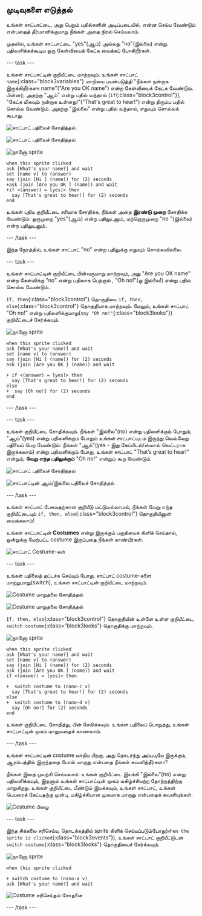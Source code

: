 ## முடிவுகளை எடுத்தல்

உங்கள் சாட்பாட்டை, அது பெறும் பதில்களின் அடிப்படையில், என்ன செய்ய வேண்டும் என்பதைத் தீர்மானிக்குமாறு நீங்கள் அதை நிரல் செய்யலாம்.

முதலில், உங்கள் சாட்பாட்டை "yes"(ஆம்) அல்லது "no"(இல்லை) என்று பதிலளிக்கக்கூடிய ஒரு கேள்வியைக் கேட்க வைக்கப் போகிறீர்கள்.

\--- task \---

உங்கள் சாட்பாட்டின் குறியீட்டை மாற்றவும். உங்கள் சாட்பாட் `name`{:class="block3variables"} மாறியை பயன்படுத்தி "நீங்கள் நன்றாக இருக்கிறீர்களா name"("Are you OK name") என்ற கேள்வியைக் கேட்க வேண்டும். பின்னர், அதற்கு "ஆம்" என்று பதில் வந்தால் (`if`{:class="block3control"}), "கேட்க மிகவும் நன்றாக உள்ளது!"("That's great to hear!") என்று திரும்ப பதில் சொல்ல வேண்டும். அதற்கு "இல்லை" என்று பதில் வந்தால், எதுவும் சொல்லக் கூடாது.

![சாட்பாட் பதிலைச் சோதித்தல்](images/chatbot-if-test1-annotated.png)

![சாட்பாட் பதிலைச் சோதித்தல்](images/chatbot-if-test2.png)

![நானோ sprite](images/nano-sprite.png)

```blocks3
when this sprite clicked
ask [What's your name?] and wait
set [name v] to (answer)
say (join [Hi ] (name)) for (2) seconds
+ask (join [Are you OK ] (name)) and wait
+if <(answer) = [yes]> then 
  say [That's great to hear!] for (2) seconds
end
```

உங்கள் புதிய குறியீட்டை சரியாக சோதிக்க, நீங்கள் அதை **இரண்டு முறை** சோதிக்க வேண்டும்: ஒருமுறை "yes"(ஆம்) என்ற பதிலுடனும், மற்றொருமுறை "no "(இல்லை) என்ற பதிலுடனும்.

\--- /task \---

இந்த நேரத்தில், உங்கள் சாட்பாட் "no" என்ற பதிலுக்கு எதுவும் சொல்லவில்லை.

\--- task \---

உங்கள் சாட்பாட்டின் குறியீட்டை பின்வருமாறு மாற்றவும், அது "Are you OK name" என்ற கேள்விக்கு "no" என்று பதிலாக பெற்றால் , "Oh no!"(ஓ இல்லை!) என்று பதில் சொல்ல வேண்டும்.

`If, then`{:class="block3control"} தொகுதியை `if, then, else`{:class="block3control"} தொகுதியாக மாற்றவும். மேலும், உங்கள் சாட்பாட் "Oh no!" என்று பதிலளிக்குமாறு(`say "Oh no!"`{:class="block3looks"}) குறியீட்டைச் சேர்க்கவும். 

![நானோ sprite](images/nano-sprite.png)

```blocks3
when this sprite clicked
ask [What's your name?] and wait
set [name v] to (answer)
say (join [Hi ] (name)) for (2) seconds
ask (join [Are you OK ] (name)) and wait

+ if <(answer) = [yes]> then 
  say [That's great to hear!] for (2) seconds
else 
+  say [Oh no!] for (2) seconds
end
```

\--- /task \---

\--- task \---

உங்கள் குறியீட்டை சோதிக்கவும். நீங்கள் "இல்லை"(no) என்று பதிலளிக்கும் போதும், "ஆம்"(yes) என்று பதிலளிக்கும் போதும் உங்கள் சாட்பாட்டிடம் இருந்து வெவ்வேறு பதிலைப் பெற வேண்டும்: நீங்கள் "ஆம்"(yes - இது கேப்பிடல்/ஸ்மால் லெட்டராக இருக்கலாம்) என்று பதிலளிக்கும் போது, உங்கள் சாட்பாட் "That’s great to hear!" என்றும், **வேறு எந்த பதிலுக்கும்** "Oh no!" என்றும் கூற வேண்டும்.

![சாட்பாட் பதிலைச் சோதித்தல்](images/chatbot-if-test2.png)

![சாட்பாட்டின் ஆம்/இல்லை பதிலைச் சோதித்தல்](images/chatbot-if-else-test.png)

\--- /task \---

உங்கள் சாட்பாட் பேசுவதற்கான குறியீடு மட்டுமல்லாமல், நீங்கள் வேறு எந்த குறியீட்டையும் `if, then, else`{:class="block3control"} தொகுதியினுள் வைக்கலாம்!

உங்கள் சாட்பாட்டின் **Costumes** என்று இருக்கும் பகுதியைக் கிளிக் செய்தால், ஒன்றுக்கு மேற்பட்ட costume இருப்பதை நீங்கள் காண்பீர்கள்.

![சாட்பாட் Costume-கள்](images/chatbot-costume-view-annotated.png)

\--- task \---

உங்கள் பதிலைத் தட்டச்சு செய்யும் போது, சாட்பாட் costume-களை மாற்றுமாறு(switch), உங்கள் சாட்பாட்டின் குறியீட்டை மாற்றவும்.

![Costume மாறுதலை சோதித்தல்](images/chatbot-costume-test1.png)

![Costume மாறுதலை சோதித்தல்](images/chatbot-costume-test2.png)

`If, then, else`{:class="block3control"} தொகுதியின் உள்ளே உள்ள குறியீட்டை, `switch costume`{:class="block3looks"} தொகுதிக்கு மாற்றவும்.

![நானோ sprite](images/nano-sprite.png)

```blocks3
when this sprite clicked
ask [What's your name?] and wait
set [name v] to (answer)
say (join [Hi ] (name)) for (2) seconds
ask (join [Are you OK ] (name)) and wait
if <(answer) = [yes]> then 

+  switch costume to (nano-c v)
  say [That's great to hear!] for (2) seconds
else 
+  switch costume to (nano-d v)
  say [Oh no!] for (2) seconds
end
```

உங்கள் குறியீட்டை சோதித்து, பின் சேமிக்கவும். உங்கள் பதிலைப் பொறுத்து, உங்கள் சாட்பாட்டின் முகம் மாறுவதைக் காணலாம்.

\--- /task \---

உங்கள் சாட்பாட்டின் costume மாறிய பிறகு, அது தொடர்ந்து அப்படியே இருக்கும், ஆரம்பத்தில் இருந்ததை போல் மாறாது என்பதை நீங்கள் கவனித்தீர்களா?

நீங்கள் இதை முயற்சி செய்யலாம்: உங்கள் குறியீட்டை இயக்கி "இல்லை"(no) என்று பதிலளிக்கவும், இதனால் உங்கள் சாட்பாட்டின் முகம் மகிழ்ச்சியற்ற தோற்றத்திற்கு மாறுகிறது. உங்கள் குறியீட்டை மீண்டும் இயக்கவும், உங்கள் சாட்பாட், உங்கள் பெயரைக் கேட்பதற்கு முன்பு, மகிழ்ச்சியான முகமாக மாறாது என்பதைக் கவனியுங்கள்.

![Costume பிழை](images/chatbot-costume-bug-test.png)

\--- task \---

இந்த சிக்கலை சரிசெய்ய, தொடக்கத்தில் sprite கிளிக் செய்யப்படும்போது(`when the sprite is clicked`{:class="block3events"}), உங்கள் சாட்பாட் குறியீட்டுடன் `switch costume`{:class="block3looks"} தொகுதியைச் சேர்க்கவும்.

![நானோ sprite](images/nano-sprite.png)

```blocks3
when this sprite clicked

+ switch costume to (nano-a v)
ask [What's your name?] and wait
```

![Costume சரிசெய்தல் சோதனை](images/chatbot-costume-fix-test.png)

\--- /task \---
